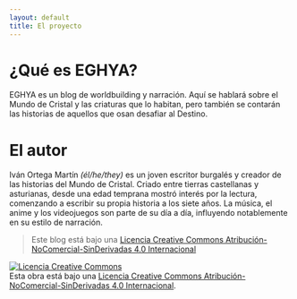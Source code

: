 ```yaml
---
layout: default
title: El proyecto
---
```


# ¿Qué es EGHYA?

EGHYA es un blog de worldbuilding y narración. Aquí se hablará sobre el Mundo de Cristal y las criaturas que lo habitan, pero también se contarán las historias de aquellos que osan desafiar al Destino.

# El autor

Iván Ortega Martín *(él/he/they)* es un joven escritor burgalés y creador de las historias del Mundo de Cristal. Criado entre tierras castellanas y asturianas, desde una edad temprana mostró interés por la lectura, comenzando a escribir su propia historia a los siete años.
La música, el anime y los videojuegos son parte de su día a día, influyendo notablemente en su estilo de narración.

>Este blog está bajo una [Licencia Creative Commons Atribución-NoComercial-SinDerivadas 4.0 Internacional](https://creativecommons.org/licenses/by-nc-nd/4.0/)

<a rel="license" href="http://creativecommons.org/licenses/by-nc-nd/4.0/"><img alt="Licencia Creative Commons" style="border-width:0" src="https://i.creativecommons.org/l/by-nc-nd/4.0/88x31.png" /></a><br />Esta obra está bajo una <a rel="license" href="http://creativecommons.org/licenses/by-nc-nd/4.0/">Licencia Creative Commons Atribución-NoComercial-SinDerivadas 4.0 Internacional</a>.